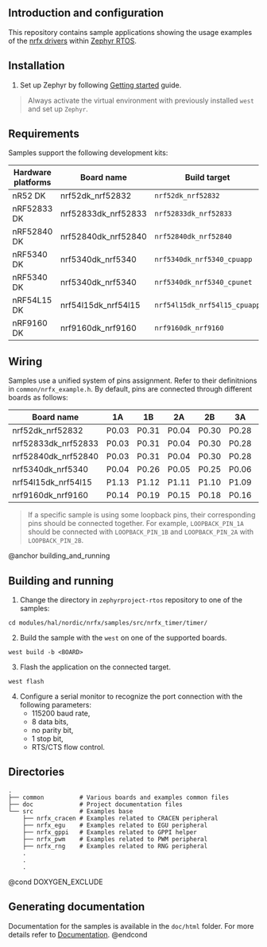 ## Introduction and configuration

This repository contains sample applications showing the usage examples of the [nrfx drivers] within [Zephyr RTOS].

## Installation

1. Set up Zephyr by following [Getting started] guide.

> Always activate the virtual environment with previously installed `west` and set up `Zephyr`.

## Requirements

Samples support the following development kits:

| **Hardware platforms**   | **Board name**            | **Build target**                |
| ------------------------ | ------------------------- | ------------------------------- |
| nR52 DK                  | nrf52dk_nrf52832          | `nrf52dk_nrf52832`              |
| nRF52833 DK              | nrf52833dk_nrf52833       | `nrf52833dk_nrf52833`           |
| nRF52840 DK              | nrf52840dk_nrf52840       | `nrf52840dk_nrf52840`           |
| nRF5340 DK               | nrf5340dk_nrf5340         | `nrf5340dk_nrf5340_cpuapp`      |
| nRF5340 DK               | nrf5340dk_nrf5340         | `nrf5340dk_nrf5340_cpunet`      |
| nRF54L15 DK              | nrf54l15dk_nrf54l15       | `nrf54l15dk_nrf54l15_cpuapp`    |
| nRF9160 DK               | nrf9160dk_nrf9160         | `nrf9160dk_nrf9160`             |

## Wiring

Samples use a unified system of pins assignment.
Refer to their definitnions in `common/nrfx_example.h`.
By default, pins are connected through different boards as follows:

| **Board name**       | **1A** | **1B**   | **2A**  | **2B** | **3A** | **3B** | **4A** | **4B** |
|--------------------- | ------ | -------- | ------- | ------ | ------ | ------ | ------ | ------ |
| nrf52dk_nrf52832     | P0.03  | P0.31    | P0.04   | P0.30  | P0.28  | P0.29  | P0.26  | P0.27  |
| nrf52833dk_nrf52833  | P0.03  | P0.31    | P0.04   | P0.30  | P0.28  | P0.29  | P0.26  | P0.27  |
| nrf52840dk_nrf52840  | P0.03  | P0.31    | P0.04   | P0.30  | P0.28  | P0.29  | P0.26  | P0.27  |
| nrf5340dk_nrf5340    | P0.04  | P0.26    | P0.05   | P0.25  | P0.06  | P0.07  | P1.02  | P1.03  |
| nrf54l15dk_nrf54l15  | P1.13  | P1.12    | P1.11   | P1.10  | P1.09  | P1.08  | P2.06  | P1.04  |
| nrf9160dk_nrf9160    | P0.14  | P0.19    | P0.15   | P0.18  | P0.16  | P0.17  | P0.30  | P0.31  |

> If a specific sample is using some loopback pins, their corresponding pins should be connected together.
> For example, `LOOPBACK_PIN_1A` should be connected with `LOOPBACK_PIN_1B` and `LOOPBACK_PIN_2A` with `LOOPBACK_PIN_2B`.

@anchor building_and_running
## Building and running

1. Change the directory in `zephyrproject-rtos` repository to one of the samples:
```
cd modules/hal/nordic/nrfx/samples/src/nrfx_timer/timer/
```
2. Build the sample with the `west` on one of the supported boards.
```
west build -b <BOARD>
```
3. Flash the application on the connected target.
```
west flash
```
4. Configure a serial monitor to recognize the port connection with the following parameters:
    - 115200 baud rate,
    - 8 data bits,
    - no parity bit,
    - 1 stop bit,
    - RTS/CTS flow control.
## Directories

```
.
├── common          # Various boards and examples common files
├── doc             # Project documentation files
└── src             # Examples base
    ├── nrfx_cracen # Examples related to CRACEN peripheral
    ├── nrfx_egu    # Examples related to EGU peripheral
    ├── nrfx_gppi   # Examples related to GPPI helper
    ├── nrfx_pwm    # Examples related to PWM peripheral
    ├── nrfx_rng    # Examples related to RNG peripheral
    .
    .
    .
```

@cond DOXYGEN_EXCLUDE
## Generating documentation

Documentation for the samples is available in the `doc/html` folder.
For more details refer to [Documentation].
@endcond

[//]: #
[nrfx drivers]: https://infocenter.nordicsemi.com/topic/struct_drivers/struct/nrfx_latest.html
[Zephyr RTOS]: https://docs.zephyrproject.org/latest/index.html
[Getting started]: https://docs.zephyrproject.org/latest/develop/getting_started/index.html
[Documentation]: doc/README.md

